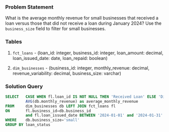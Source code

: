 ### Problem Statement

What is the average monthly revenue for small businesses that received a loan versus those that did not receive a loan during January 2024? Use the `business_size` field to filter for small businesses.


### Tables

1. `fct_loans` - (loan_id: integer, business_id: integer, loan_amount: decimal, loan_issued_date: date, loan_repaid: boolean)

2. `dim_businesses` - (business_id: integer, monthly_revenue: decimal, revenue_variability: decimal, business_size: varchar)


### Solution Query

```sql
SELECT   CASE WHEN fl.loan_id IS NOT NULL THEN 'Received Loan' ELSE 'Did Not Receive Loan' END as loan_status, 
         AVG(db.monthly_revenue) as average_monthly_revenue
FROM     dim_businesses db LEFT JOIN fct_loans fl 
ON       fl.business_id=db.business_id
         and fl.loan_issued_date BETWEEN '2024-01-01' and '2024-01-31'
WHERE    db.business_size='small'
GROUP BY loan_status
```